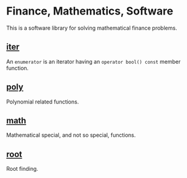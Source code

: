 # Finance, Mathematics, Software

This is a software library for solving mathematical finance problems.

## [iter](iter/README.md)
An `enumerator` is an  iterator having an `operator bool() const` member function.

## [poly](poly/README.md)
Polynomial related functions.

## [math](math/README.md)
Mathematical special, and not so special, functions.

## [root](math/README.md)
Root finding.